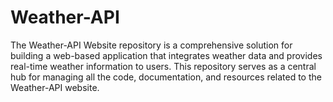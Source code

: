 # Weather-API
The Weather-API Website repository is a comprehensive solution for building a web-based application that integrates weather data and provides real-time weather information to users. This repository serves as a central hub for managing all the code, documentation, and resources related to the Weather-API website.
